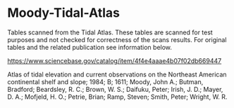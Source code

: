 # Moody-Tidal-Atlas
Tables scanned from the Tidal Atlas. These tables are scanned for test purposes and not checked for correctness of the scans results. For original tables and the related publication see information below. 

https://www.sciencebase.gov/catalog/item/4f4e4aaae4b07f02db669447

Atlas of tidal elevation and current observations on the Northeast American continental shelf and slope; 1984; B; 1611; Moody, John A.; Butman, Bradford; Beardsley, R. C.; Brown, W. S.; Daifuku, Peter; Irish, J. D.; Mayer, D. A.; Mofjeld, H. O.; Petrie, Brian; Ramp, Steven; Smith, Peter; Wright, W. R.
